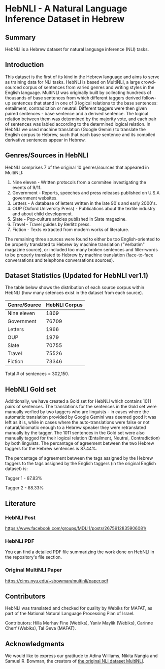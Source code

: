 # HebNLI - A Natural Language Inference Dataset in Hebrew

## Summary
HebNLI is a Hebrew dataset for natural language inference (NLI) tasks.

## Introduction
This dataset is the first of its kind in the Hebrew language and aims to serve as training data for NLI tasks.
HebNLI is based on MultiNLI, a large crowd-sourced corpus of sentences from varied genres and writing styles in the English language.
MultiNLI was originally built by collecting hundreds of thousands of base sentences from which different taggers derived follow-up sentences that stand in one of 3 logical relations to the base sentences: entailment, contradiction or neutral.
Different taggers were then given paired sentences - base sentence and a derived sentence. The logical relation between them was determined by the majority vote, and each pair of sentences was labled according to the determined logical relation.
In HebNLI we used machine translation (Google Gemini) to translate the English corpus to Hebrew, such that each base sentence and its compiled derivative sentences appear in Hebrew.

## Genres/Sources in HebNLI
HebNLI comprises 7 of the original 10 genres/sources that appeared in MultiNLI:
1. Nine eleven - Written protocols from a commitee investigating the events of 9/11.
2. Government - Reports, speeches and press releases published on U.S.A government websites.
3. Letters - A database of letters written in the late 90's and early 2000's.
4. OUP (Oxford University Press) - Publications about the textile industry and about child development.
5. Slate - Pop-culture articles published in Slate magazine.
6. Travel - Travel guides by Berlitz press.
7. Fiction - Texts extracted from modern works of literature.

The remaining three sources were found to either be too English-oriented to be properly translated to Hebrew by machine translation ("Verbatim" magazine source), or included too many broken sentences and filler-words to be properly translated to Hebrew by machine translation (face-to-face conversations and telephone conversations sources). 

## Dataset Statistics (Updated for HebNLI ver1.1)
The table below shows the distribution of each source corpus within HebNLI (how many setences exist in the dataset from each source).

| Genre/Source     |  HebNLI Corpus   |
|------------------|------------------|
| Nine eleven      |   1869           |
| Government       |   76709          |
| Letters          |   1966           |
| OUP              |   1979           |
| Slate            |   70755          |
| Travel           |   75526          |
| Fiction          |   73346          |

Total # of sentences = 302,150.

## HebNLI Gold set
Additionally, we have created a Gold set for HebNLI which contains 1011 pairs of sentences. The translations for the sentences in the Gold set were manually verfied by two taggers who are linguists - in cases where the automatic translation provided by Google Gemini was deemed good it was left as it is, while in cases where the auto-translations were false or not natural/idiomatic enough to a Hebrew speaker they were retranslated manually by the tagger. The 1011 sentences in the Gold set were also manually tagged for their logical relation (Entailment, Neutral, Contradiction) by both linguists.
The percantage of agreement between the two Hebrew taggers for the Hebrew sentences is 87.44%.

The percantage of agreement between the tags assigned by the Hebrew taggers to the tags assigned by the English taggers (in the original English dataset) is:

Tagger 1 - 87.83%

Tagger 2 - 88.33%


## Literature

### HebNLI Post
https://www.facebook.com/groups/MDLI1/posts/2675912835906081/

### HebNLI PDF
You can find a detailed PDF file summarizing the work done on HebNLI in the repository's file section.

### Original MultiNLI Paper
https://cims.nyu.edu/~sbowman/multinli/paper.pdf

## Contributors
HebNLI was translated and checked for quality by Webiks for MAFAT, as part of the National Natural Language Processing Plan of Israel. 

Contributors: Hilla Merhav Fine (Webiks), Yaniv Maylik (Webiks), Carinne Cherf (Webiks), Tal Geva (MAFAT).

## Acknowledgments
We would like to express our gratitude to Adina Williams, Nikita Nangia and Samuel R. Bowman, the creators of [the original NLI dataset MultiNLI](https://huggingface.co/datasets/nyu-mll/multi_nli).

